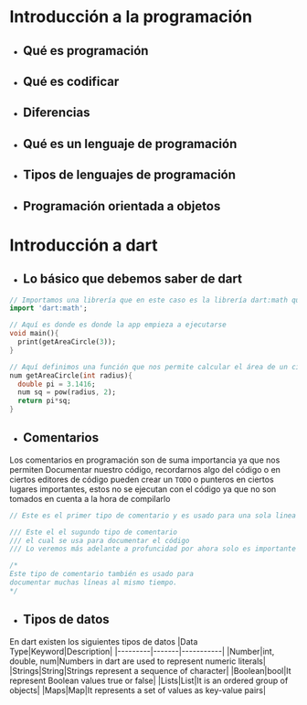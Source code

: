 # Introducción a la programación
- ## Qué es programación
- ## Qué es codificar
- ## Diferencias
- ## Qué es un lenguaje de programación
- ## Tipos de lenguajes de programación
- ## Programación orientada a objetos
# Introducción a dart
- ## Lo básico que debemos saber de dart
```dart
// Importamos una librería que en este caso es la librería dart:math que nos permite usar varias funciones matemáticas
import 'dart:math';

// Aquí es donde es donde la app empieza a ejecutarse
void main(){
  print(getAreaCircle(3));
}

// Aquí definimos una función que nos permite calcular el área de un circulo
num getAreaCircle(int radius){
  double pi = 3.1416;
  num sq = pow(radius, 2);
  return pi*sq;
} 
```


- ## Comentarios
Los comentarios en programación son de suma importancia ya que nos permiten Documentar nuestro código, recordarnos algo del código o en ciertos editores de código pueden crear un `TODO` o punteros en ciertos lugares importantes, estos no se ejecutan con el código ya que no son tomados en cuenta a la hora de compilarlo

```dart
// Este es el primer tipo de comentario y es usado para una sola linea
```

 ```dart
/// Este el el sugundo tipo de comentario 
/// el cual se usa para documentar el código
/// Lo veremos más adelante a profuncidad por ahora solo es importante que sepan de su existencia
```

```dart
/*
Este tipo de comentario también es usado para
documentar muchas líneas al mismo tiempo.
*/
```

- ## Tipos de datos
En dart existen los siguientes tipos de datos
|Data Type|Keyword|Description|
|---------|-------|-----------|
|Number|int, double, num|Numbers in dart are used to represent numeric literals|
|Strings|String|Strings represent a sequence of character|
|Boolean|bool|It represent Boolean values true or false|
|Lists|List|It is an ordered group of objects|
|Maps|Map|It represents a set of values as key-value pairs|

